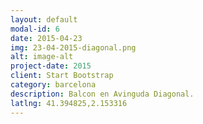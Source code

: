```yaml
---
layout: default
modal-id: 6
date: 2015-04-23
img: 23-04-2015-diagonal.png
alt: image-alt
project-date: 2015
client: Start Bootstrap
category: barcelona
description: Balcon en Avinguda Diagonal.
latlng: 41.394825,2.153316
---
```

